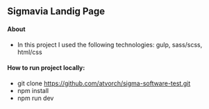 ## Sigmavia Landig Page

#### About
* In this project I used the following technologies: gulp, sass/scss, html/css

#### How to run project locally:
* git clone https://github.com/atvorch/sigma-software-test.git
* npm install
* npm run dev



